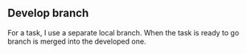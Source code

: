 ## Develop branch

For a task, I use a separate local branch. When the task is ready to go branch is merged into the developed one. 
